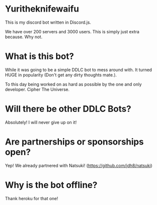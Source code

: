 # Yuritheknifewaifu
This is my discord bot written in Discord.js.

We have over 200 servers and 3000 users. This is simply just extra because. Why not.

# What is this bot?

While it was going to be a simple DDLC bot to mess around with. It turned HUGE in popularity (Don't get any dirty thoughts mate.).

To this day being worked on as hard as possible by the one and only developer. Cipher The Universe. 
# Will there be other DDLC Bots?
Absolutely! I will never give up on it!

# Are partnerships or sponsorships open?
Yep! We already partnered with Natsuki! (https://github.com/jdh8/natsuki)

# Why is the bot offline?
Thank heroku for that one! 
